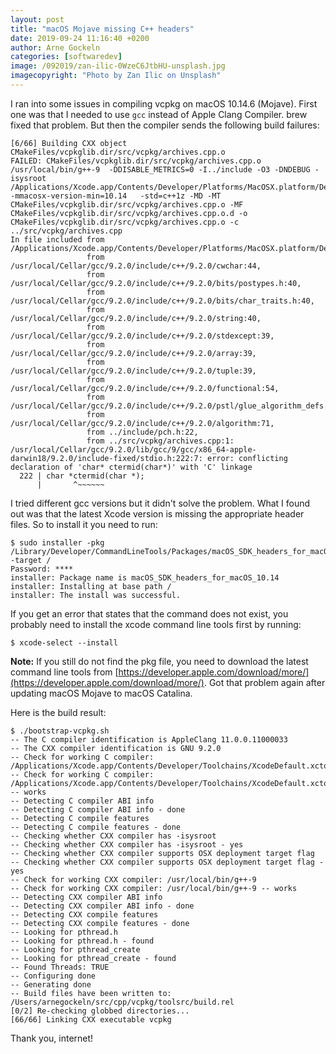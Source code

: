 ```yaml
---
layout: post
title: "macOS Mojave missing C++ headers"
date: 2019-09-24 11:16:40 +0200
author: Arne Gockeln
categories: [softwaredev]
image: /092019/zan-ilic-0WzeC6JtbHU-unsplash.jpg
imagecopyright: "Photo by Zan Ilic on Unsplash"
---
```

I ran into some issues in compiling vcpkg on macOS 10.14.6 (Mojave). First one was that I needed to use `gcc` instead of Apple Clang Compiler. brew fixed that problem. But then the compiler sends the following build failures:

```plain
[6/66] Building CXX object CMakeFiles/vcpkglib.dir/src/vcpkg/archives.cpp.o
FAILED: CMakeFiles/vcpkglib.dir/src/vcpkg/archives.cpp.o 
/usr/local/bin/g++-9  -DDISABLE_METRICS=0 -I../include -O3 -DNDEBUG -isysroot /Applications/Xcode.app/Contents/Developer/Platforms/MacOSX.platform/Developer/SDKs/MacOSX10.15.sdk -mmacosx-version-min=10.14   -std=c++1z -MD -MT CMakeFiles/vcpkglib.dir/src/vcpkg/archives.cpp.o -MF CMakeFiles/vcpkglib.dir/src/vcpkg/archives.cpp.o.d -o CMakeFiles/vcpkglib.dir/src/vcpkg/archives.cpp.o -c ../src/vcpkg/archives.cpp
In file included from /Applications/Xcode.app/Contents/Developer/Platforms/MacOSX.platform/Developer/SDKs/MacOSX.sdk/usr/include/wchar.h:90,
                 from /usr/local/Cellar/gcc/9.2.0/include/c++/9.2.0/cwchar:44,
                 from /usr/local/Cellar/gcc/9.2.0/include/c++/9.2.0/bits/postypes.h:40,
                 from /usr/local/Cellar/gcc/9.2.0/include/c++/9.2.0/bits/char_traits.h:40,
                 from /usr/local/Cellar/gcc/9.2.0/include/c++/9.2.0/string:40,
                 from /usr/local/Cellar/gcc/9.2.0/include/c++/9.2.0/stdexcept:39,
                 from /usr/local/Cellar/gcc/9.2.0/include/c++/9.2.0/array:39,
                 from /usr/local/Cellar/gcc/9.2.0/include/c++/9.2.0/tuple:39,
                 from /usr/local/Cellar/gcc/9.2.0/include/c++/9.2.0/functional:54,
                 from /usr/local/Cellar/gcc/9.2.0/include/c++/9.2.0/pstl/glue_algorithm_defs.h:13,
                 from /usr/local/Cellar/gcc/9.2.0/include/c++/9.2.0/algorithm:71,
                 from ../include/pch.h:22,
                 from ../src/vcpkg/archives.cpp:1:
/usr/local/Cellar/gcc/9.2.0/lib/gcc/9/gcc/x86_64-apple-darwin18/9.2.0/include-fixed/stdio.h:222:7: error: conflicting declaration of 'char* ctermid(char*)' with 'C' linkage
  222 | char *ctermid(char *);
      |       ^~~~~~~
```

I tried different gcc versions but it didn't solve the problem. What I found out was that the latest Xcode version is missing the appropriate header files. So to install it you need to run:

```plain
$ sudo installer -pkg /Library/Developer/CommandLineTools/Packages/macOS_SDK_headers_for_macOS_10.14.pkg -target /
Password: ****
installer: Package name is macOS_SDK_headers_for_macOS_10.14
installer: Installing at base path /
installer: The install was successful.
```

If you get an error that states that the command does not exist, you probably need to install the xcode command line tools first by running:

```plain
$ xcode-select --install
```

**Note:** If you still do not find the pkg file, you need to download the latest command line tools from [https://developer.apple.com/download/more/](https://developer.apple.com/download/more/). Got that problem again after updating macOS Mojave to macOS Catalina.

Here is the build result:

```plain
$ ./bootstrap-vcpkg.sh 
-- The C compiler identification is AppleClang 11.0.0.11000033
-- The CXX compiler identification is GNU 9.2.0
-- Check for working C compiler: /Applications/Xcode.app/Contents/Developer/Toolchains/XcodeDefault.xctoolchain/usr/bin/cc
-- Check for working C compiler: /Applications/Xcode.app/Contents/Developer/Toolchains/XcodeDefault.xctoolchain/usr/bin/cc -- works
-- Detecting C compiler ABI info
-- Detecting C compiler ABI info - done
-- Detecting C compile features
-- Detecting C compile features - done
-- Checking whether CXX compiler has -isysroot
-- Checking whether CXX compiler has -isysroot - yes
-- Checking whether CXX compiler supports OSX deployment target flag
-- Checking whether CXX compiler supports OSX deployment target flag - yes
-- Check for working CXX compiler: /usr/local/bin/g++-9
-- Check for working CXX compiler: /usr/local/bin/g++-9 -- works
-- Detecting CXX compiler ABI info
-- Detecting CXX compiler ABI info - done
-- Detecting CXX compile features
-- Detecting CXX compile features - done
-- Looking for pthread.h
-- Looking for pthread.h - found
-- Looking for pthread_create
-- Looking for pthread_create - found
-- Found Threads: TRUE  
-- Configuring done
-- Generating done
-- Build files have been written to: /Users/arnegockeln/src/cpp/vcpkg/toolsrc/build.rel
[0/2] Re-checking globbed directories...
[66/66] Linking CXX executable vcpkg
```

Thank you, internet!
